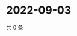 # 2022-09-03

共 0 条

<!-- BEGIN WEIBO -->
<!-- 最后更新时间 Sat Sep 03 2022 08:28:47 GMT+0800 (China Standard Time) -->

<!-- END WEIBO -->

